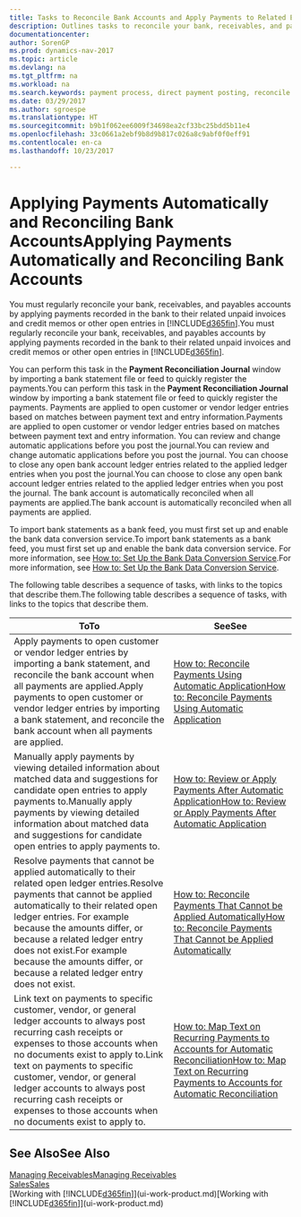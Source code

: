 ```yaml
---
title: Tasks to Reconcile Bank Accounts and Apply Payments to Related Entries
description: Outlines tasks to reconcile your bank, receivables, and payables accounts, post cash receipts or expenses, and apply payments automatically.
documentationcenter: 
author: SorenGP
ms.prod: dynamics-nav-2017
ms.topic: article
ms.devlang: na
ms.tgt_pltfrm: na
ms.workload: na
ms.search.keywords: payment process, direct payment posting, reconcile payment, expenses, cash receipts
ms.date: 03/29/2017
ms.author: sgroespe
ms.translationtype: HT
ms.sourcegitcommit: b9b1f062ee6009f34698ea2cf33bc25bdd5b11e4
ms.openlocfilehash: 33c0661a2ebf9b8d9b817c026a8c9abf0f0eff91
ms.contentlocale: en-ca
ms.lasthandoff: 10/23/2017

---
```

# <a name="applying-payments-automatically-and-reconciling-bank-accounts"></a><span data-ttu-id="c0b01-103">Applying Payments Automatically and Reconciling Bank Accounts</span><span class="sxs-lookup"><span data-stu-id="c0b01-103">Applying Payments Automatically and Reconciling Bank Accounts</span></span>
<span data-ttu-id="c0b01-104">You must regularly reconcile your bank, receivables, and payables accounts by applying payments recorded in the bank to their related unpaid invoices and credit memos or other open entries in [!INCLUDE[d365fin](includes/d365fin_long_md.md)].</span><span class="sxs-lookup"><span data-stu-id="c0b01-104">You must regularly reconcile your bank, receivables, and payables accounts by applying payments recorded in the bank to their related unpaid invoices and credit memos or other open entries in [!INCLUDE[d365fin](includes/d365fin_long_md.md)].</span></span>  

<span data-ttu-id="c0b01-105">You can perform this task in the **Payment Reconciliation Journal** window by importing a bank statement file or feed to quickly register the payments.</span><span class="sxs-lookup"><span data-stu-id="c0b01-105">You can perform this task in the **Payment Reconciliation Journal** window by importing a bank statement file or feed to quickly register the payments.</span></span> <span data-ttu-id="c0b01-106">Payments are applied to open customer or vendor ledger entries based on matches between payment text and entry information.</span><span class="sxs-lookup"><span data-stu-id="c0b01-106">Payments are applied to open customer or vendor ledger entries based on matches between payment text and entry information.</span></span> <span data-ttu-id="c0b01-107">You can review and change automatic applications before you post the journal.</span><span class="sxs-lookup"><span data-stu-id="c0b01-107">You can review and change automatic applications before you post the journal.</span></span> <span data-ttu-id="c0b01-108">You can choose to close any open bank account ledger entries related to the applied ledger entries when you post the journal.</span><span class="sxs-lookup"><span data-stu-id="c0b01-108">You can choose to close any open bank account ledger entries related to the applied ledger entries when you post the journal.</span></span> <span data-ttu-id="c0b01-109">The bank account is automatically reconciled when all payments are applied.</span><span class="sxs-lookup"><span data-stu-id="c0b01-109">The bank account is automatically reconciled when all payments are applied.</span></span>  

<span data-ttu-id="c0b01-110">To import bank statements as a bank feed, you must first set up and enable the bank data conversion service.</span><span class="sxs-lookup"><span data-stu-id="c0b01-110">To import bank statements as a bank feed, you must first set up and enable the bank data conversion service.</span></span> <span data-ttu-id="c0b01-111">For more information, see [How to: Set Up the Bank Data Conversion Service](bank-how-setup-bank-data-conversion-service.md).</span><span class="sxs-lookup"><span data-stu-id="c0b01-111">For more information, see [How to: Set Up the Bank Data Conversion Service](bank-how-setup-bank-data-conversion-service.md).</span></span>  

<span data-ttu-id="c0b01-112">The following table describes a sequence of tasks, with links to the topics that describe them.</span><span class="sxs-lookup"><span data-stu-id="c0b01-112">The following table describes a sequence of tasks, with links to the topics that describe them.</span></span>  

| <span data-ttu-id="c0b01-113">To</span><span class="sxs-lookup"><span data-stu-id="c0b01-113">To</span></span> | <span data-ttu-id="c0b01-114">See</span><span class="sxs-lookup"><span data-stu-id="c0b01-114">See</span></span> |
| --- | --- |
| <span data-ttu-id="c0b01-115">Apply payments to open customer or vendor ledger entries by importing a bank statement, and reconcile the bank account when all payments are applied.</span><span class="sxs-lookup"><span data-stu-id="c0b01-115">Apply payments to open customer or vendor ledger entries by importing a bank statement, and reconcile the bank account when all payments are applied.</span></span> |[<span data-ttu-id="c0b01-116">How to: Reconcile Payments Using Automatic Application</span><span class="sxs-lookup"><span data-stu-id="c0b01-116">How to: Reconcile Payments Using Automatic Application</span></span>](receivables-how-reconcile-payments-auto-application.md) |
| <span data-ttu-id="c0b01-117">Manually apply payments by viewing detailed information about matched data and suggestions for candidate open entries to apply payments to.</span><span class="sxs-lookup"><span data-stu-id="c0b01-117">Manually apply payments by viewing detailed information about matched data and suggestions for candidate open entries to apply payments to.</span></span> |[<span data-ttu-id="c0b01-118">How to: Review or Apply Payments After Automatic Application</span><span class="sxs-lookup"><span data-stu-id="c0b01-118">How to: Review or Apply Payments After Automatic Application</span></span>](receivables-how-review-apply-payments-auto-application.md) |
| <span data-ttu-id="c0b01-119">Resolve payments that cannot be applied automatically to their related open ledger entries.</span><span class="sxs-lookup"><span data-stu-id="c0b01-119">Resolve payments that cannot be applied automatically to their related open ledger entries.</span></span> <span data-ttu-id="c0b01-120">For example because the amounts differ, or because a related ledger entry does not exist.</span><span class="sxs-lookup"><span data-stu-id="c0b01-120">For example because the amounts differ, or because a related ledger entry does not exist.</span></span> |[<span data-ttu-id="c0b01-121">How to: Reconcile Payments That Cannot be Applied Automatically</span><span class="sxs-lookup"><span data-stu-id="c0b01-121">How to: Reconcile Payments That Cannot be Applied Automatically</span></span>](receivables-how-reconcile-payments-cannot-apply-auto.md) |
| <span data-ttu-id="c0b01-122">Link text on payments to specific customer, vendor, or general ledger accounts to always post recurring cash receipts or expenses to those accounts when no documents exist to apply to.</span><span class="sxs-lookup"><span data-stu-id="c0b01-122">Link text on payments to specific customer, vendor, or general ledger accounts to always post recurring cash receipts or expenses to those accounts when no documents exist to apply to.</span></span> |[<span data-ttu-id="c0b01-123">How to: Map Text on Recurring Payments to Accounts for Automatic Reconciliation</span><span class="sxs-lookup"><span data-stu-id="c0b01-123">How to: Map Text on Recurring Payments to Accounts for Automatic Reconciliation</span></span>](receivables-how-map-text-recurring-payments-accounts-auto-reconcilliation.md) |

## <a name="see-also"></a><span data-ttu-id="c0b01-124">See Also</span><span class="sxs-lookup"><span data-stu-id="c0b01-124">See Also</span></span>
[<span data-ttu-id="c0b01-125">Managing Receivables</span><span class="sxs-lookup"><span data-stu-id="c0b01-125">Managing Receivables</span></span>](receivables-manage-receivables.md)  
[<span data-ttu-id="c0b01-126">Sales</span><span class="sxs-lookup"><span data-stu-id="c0b01-126">Sales</span></span>](sales-manage-sales.md)  
<span data-ttu-id="c0b01-127">[Working with [!INCLUDE[d365fin](includes/d365fin_md.md)]](ui-work-product.md)</span><span class="sxs-lookup"><span data-stu-id="c0b01-127">[Working with [!INCLUDE[d365fin](includes/d365fin_md.md)]](ui-work-product.md)</span></span>

